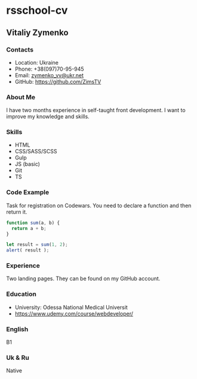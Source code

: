 # rsschool-cv

## Vitaliy Zymenko

### Contacts

* Location: Ukraine
* Phone: +38(097)70-95-945
* Email: zymenko_vv@ukr.net
* GitHub: https://github.com/ZimsTV

### About Me

I have two months experience in self-taught front development. I want to improve my knowledge and skills.

### Skills

* HTML
* CSS/SASS/SCSS
* Gulp
* JS (basic)
* Git
* TS

### Code Example

Task for registration on Codewars. You need to declare a function and then return it.

```javascript
function sum(a, b) {
  return a + b;
}

let result = sum(1, 2);
alert( result );
```

### Experience

Two landing pages. They can be found on my GitHub account.

### Education

* University: Odessa National Medical Universit
* https://www.udemy.com/course/webdeveloper/

### English
B1
### Uk & Ru
Native